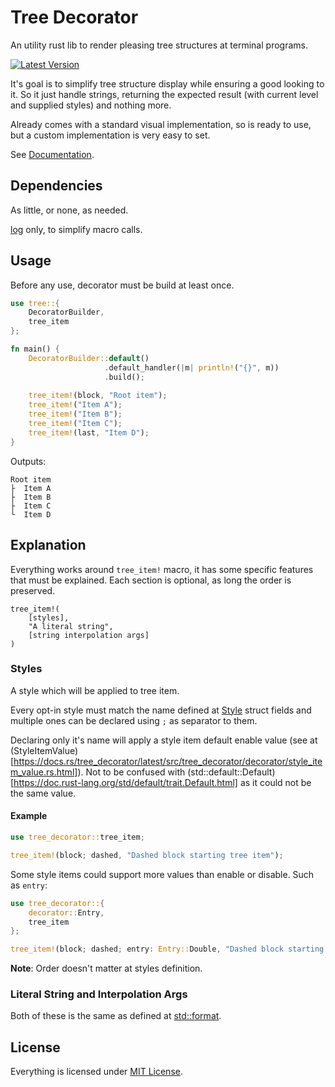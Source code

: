 # Tree Decorator

An utility rust lib to render pleasing tree structures at terminal programs.

[![Latest Version](https://img.shields.io/crates/v/tree_decorator)](https://crates.io/crates/tree_decorator)

It's goal is to simplify tree structure display while ensuring a good looking to it. 
So it just handle strings, returning the expected result (with current level and supplied styles) and nothing more.

Already comes with a standard visual implementation, so is ready to use, but a custom implementation is very easy to set.

See [Documentation](https://docs.rs/tree_decorator).

## Dependencies

As little, or none, as needed.

[log](https://crates.io/crates/log) only, to simplify macro calls.

## Usage

Before any use, decorator must be build at least once.

```rust
use tree::{
    DecoratorBuilder,
    tree_item
};

fn main() {
    DecoratorBuilder::default()
                     .default_handler(|m| println!("{}", m))
                     .build();
    
    tree_item!(block, "Root item");
    tree_item!("Item A");
    tree_item!("Item B");
    tree_item!("Item C");
    tree_item!(last, "Item D");
}
```

Outputs:

```
Root item
├  Item A
├  Item B
├  Item C
└  Item D
```

## Explanation

Everything works around `tree_item!` macro, it has some specific features that must be explained.
Each section is optional, as long the order is preserved.

```
tree_item!(
    [styles],
    "A literal string",
    [string interpolation args]
)
```

### Styles

A style which will be applied to tree item.

Every opt-in style must match the name defined at [Style](https://docs.rs/tree_decorator/latest/tree_decorator/struct.Style.html) struct fields and multiple ones can be declared using `;` as separator to them.

Declaring only it's name will apply a style item default enable value (see at (StyleItemValue)[https://docs.rs/tree_decorator/latest/src/tree_decorator/decorator/style_item_value.rs.html]). 
Not to be confused with (std::default::Default)[https://doc.rust-lang.org/std/default/trait.Default.html] as it could not be the same value.

#### Example

```rust
use tree_decorator::tree_item;

tree_item!(block; dashed, "Dashed block starting tree item");
```

Some style items could support more values than enable or disable.
Such as `entry`:

```rust
use tree_decorator::{
    decorator::Entry,
    tree_item
};

tree_item!(block; dashed; entry: Entry::Double, "Dashed block starting with double entry tree item");
```

**Note**: Order doesn't matter at styles definition.

### Literal String and Interpolation Args

Both of these is the same as defined at [std::format](https://doc.rust-lang.org/std/macro.format.html).

## License

Everything is licensed under [MIT License](/LICENSE).
